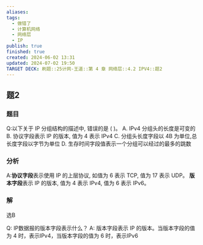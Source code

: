 ```yaml
---
aliases: 
tags:
  - 做错了
  - 计算机网络
  - 网络层
  - IP
publish: true
finished: true
created: 2024-06-02 13:31
updated: 2024-07-02 19:50
TARGET DECK: 刷题::25计网-王道::第 4 章 网络层::4.2 IPV4::题2
---
```


## 题2
### 题目
Q:以下关于 IP 分组结构的描述中, 错误的是 ( )。
A. IPv4 分组头的长度是可变的
B. 协议字段表示 IP 的版本, 值为 4 表示 IPv4
C. 分组头长度字段以 4B 为单位,总长度字段以字节为单位
D. 生存时间字段值表示一个分组可以经过的最多的跳数
### 分析
A:**协议字段**表示使用 IP 的上层协议, 如值为 6 表示 TCP, 值为 17 表示 UDP。
**版本字段**表示 IP  的版本, 值为 4 表示 IPv4, 值为 6 表示 IPv6。
### 解
选B 



Q: IP数据报的版本字段表示什么？
A: 版本字段表示 IP 的版本。当版本字段的值为 4 时，表示IPv4，当版本字段的值为 6 时，表示IPv6


